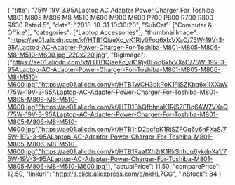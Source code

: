 {
	"title": "75W 19V 3.95ALaptop AC Adapter Power Charger For Toshiba M801 M805 M806 M8 M510 M600 M900 M600 P700 P800 R700 R800 R830 Rated 5",
	"date": "2018-10-31 10:30:20",
	"SubCat": ["Computer & Office"],
	"categories": ["Laptop Accessories"],
	"thumbnailImage": "https://ae01.alicdn.com/kf/HTB1QiaeXc_vK1Rjy0Foq6xIxVXaC/75W-19V-3-95ALaptop-AC-Adapter-Power-Charger-For-Toshiba-M801-M805-M806-M8-M510-M600.jpg_220x220.jpg",
	"BigImage": ["https://ae01.alicdn.com/kf/HTB1QiaeXc_vK1Rjy0Foq6xIxVXaC/75W-19V-3-95ALaptop-AC-Adapter-Power-Charger-For-Toshiba-M801-M805-M806-M8-M510-M600.jpg","https://ae01.alicdn.com/kf/HTB1WCH3bkPoK1RjSZKbq6x1IXXaW/75W-19V-3-95ALaptop-AC-Adapter-Power-Charger-For-Toshiba-M801-M805-M806-M8-M510-M600.jpg","https://ae01.alicdn.com/kf/HTB1BhQfbhnaK1RjSZFBq6AW7VXaQ/75W-19V-3-95ALaptop-AC-Adapter-Power-Charger-For-Toshiba-M801-M805-M806-M8-M510-M600.jpg","https://ae01.alicdn.com/kf/HTB1r.D2bcfpK1RjSZFOq6y6nFXaS/75W-19V-3-95ALaptop-AC-Adapter-Power-Charger-For-Toshiba-M801-M805-M806-M8-M510-M600.jpg","https://ae01.alicdn.com/kf/HTB1RaafXh2rK1RkSnhJq6ykdpXa1/75W-19V-3-95ALaptop-AC-Adapter-Power-Charger-For-Toshiba-M801-M805-M806-M8-M510-M600.jpg"],
	"actualPrice": 11.50,
	"comparePrice": 12.50,
	"linkurl": "http://s.click.aliexpress.com/e/nkHL7GG",
	"inStock": 84
}
